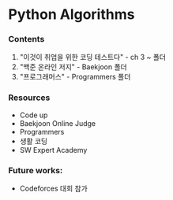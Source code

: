# Python Algorithms

### Contents
1. "이것이 취업을 위한 코딩 테스트다" - ch 3 ~ 폴더
2. "백준 온라인 저지" - Baekjoon 폴더
3. "프로그래머스" - Programmers 폴더

### Resources
- Code up
- Baekjoon Online Judge
- Programmers
- 생활 코딩
- SW Expert Academy

### Future works:
- Codeforces 대회 참가
